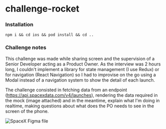 # challenge-rocket

### Installation
```
npm i && cd ios && pod install && cd ..
```
### Challenge notes

This challenge was made while sharing screen and the supervision of a Senior Developer acting as a Product Owner. As the interview was 2 hours long, 
I couldn't implement a library for state management (I use Redux) or for navigation (React Navigation) so I had to improvise on the go using a Modal instead of a navigation system to show the detail of each launch.

The challenge consisted in fetching data from an endpoint (https://api.spacexdata.com/v4/launches), rendering the data required in the mock (image attached) and in the meantime, explain what I'm doing in realtime,
making questions about what does the PO needs to see in the screen of the phone.

![SpaceX Figma file](https://user-images.githubusercontent.com/28662117/156594043-17348d45-6d5a-4894-9bf3-3b9c662de494.jpeg)
